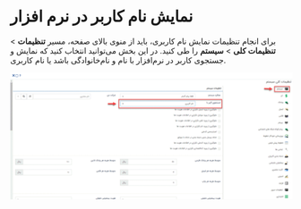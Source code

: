 # نمایش نام کاربر در نرم افزار

برای انجام تنظیمات نمایش نام کاربری، باید از منوی بالای صفحه، مسیر **تنظیمات** > **تنظیمات کلی** > **سیستم** را طی کنید.
در این بخش می‌توانید انتخاب کنید که نمایش و جستجوی کاربر در نرم‌افزار با نام و نام‌خانوادگی باشد یا نام کاربری.

![نمایش نام کاربر](./DisplayUsername.png)
